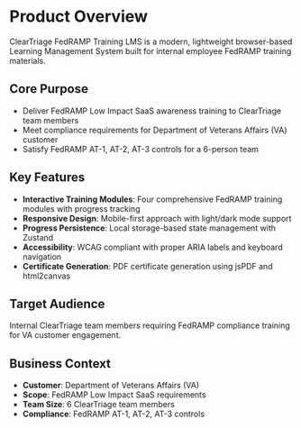 # Product Overview

ClearTriage FedRAMP Training LMS is a modern, lightweight browser-based Learning Management System built for internal employee FedRAMP training materials.

## Core Purpose
- Deliver FedRAMP Low Impact SaaS awareness training to ClearTriage team members
- Meet compliance requirements for Department of Veterans Affairs (VA) customer
- Satisfy FedRAMP AT-1, AT-2, AT-3 controls for a 6-person team

## Key Features
- **Interactive Training Modules**: Four comprehensive FedRAMP training modules with progress tracking
- **Responsive Design**: Mobile-first approach with light/dark mode support
- **Progress Persistence**: Local storage-based state management with Zustand
- **Accessibility**: WCAG compliant with proper ARIA labels and keyboard navigation
- **Certificate Generation**: PDF certificate generation using jsPDF and html2canvas

## Target Audience
Internal ClearTriage team members requiring FedRAMP compliance training for VA customer engagement.

## Business Context
- **Customer**: Department of Veterans Affairs (VA)
- **Scope**: FedRAMP Low Impact SaaS requirements
- **Team Size**: 6 ClearTriage team members
- **Compliance**: FedRAMP AT-1, AT-2, AT-3 controls